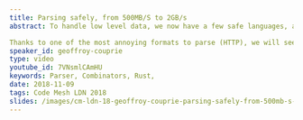 ```yaml
---
title: Parsing safely, from 500MB/S to 2GB/s
abstract: To handle low level data, we now have a few safe languages, and good parsing libraries, to make sure untrusted data will never overstep its bounds. Unfortunately, when we need performance, we will too often resort to handwritten state machines, generally in C, and maybe a little assembly while we're at it.

Thanks to one of the most annoying formats to parse (HTTP), we will see how we can write a naive parser in Rust, and transform it to beat state of the art handwritten C parsers while keeping it as readable and safe as the original one.
speaker_id: geoffroy-couprie
type: video
youtube_id: 7VNsmlCAmHU
keywords: Parser, Combinators, Rust,
date: 2018-11-09
tags: Code Mesh LDN 2018
slides: /images/cm-ldn-18-geoffroy-couprie-parsing-safely-from-500mb-s-to-2gb-s-compressed.pdf
---
```


